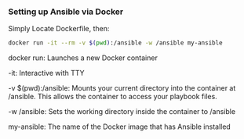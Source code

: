 ### Setting up Ansible via Docker
Simply Locate Dockerfile, then:
```bash
docker run -it --rm -v $(pwd):/ansible -w /ansible my-ansible
```
docker run: Launches a new Docker container

-it: Interactive with TTY

-v $(pwd):/ansible: Mounts your current directory into the container at /ansible. This allows the container to access your playbook files.

-w /ansible: Sets the working directory inside the container to /ansible

my-ansible: The name of the Docker image that has Ansible installed
